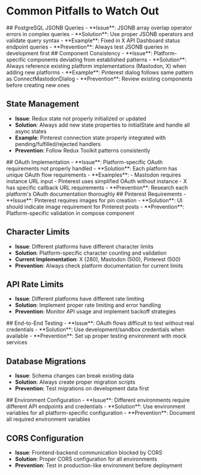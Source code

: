 # Common Pitfalls to Watch Out

<database-issues>
## PostgreSQL JSONB Queries
- **Issue**: JSONB array overlap operator errors in complex queries
- **Solution**: Use proper JSONB operators and validate query syntax
- **Example**: Fixed in X API Dashboard status endpoint queries
- **Prevention**: Always test JSONB queries in development first
</database-issues>

<frontend-patterns>
## Component Consistency
- **Issue**: Platform-specific components deviating from established patterns
- **Solution**: Always reference existing platform implementations (Mastodon, X) when adding new platforms
- **Example**: Pinterest dialog follows same pattern as ConnectMastodonDialog
- **Prevention**: Review existing components before creating new ones

## State Management
- **Issue**: Redux state not properly initialized or updated
- **Solution**: Always add new state properties to initialState and handle all async states
- **Example**: Pinterest connection state properly integrated with pending/fulfilled/rejected handlers
- **Prevention**: Follow Redux Toolkit patterns consistently
</frontend-patterns>

<authentication-flows>
## OAuth Implementation
- **Issue**: Platform-specific OAuth requirements not properly handled
- **Solution**: Each platform has unique OAuth flow requirements
- **Examples**: 
  - Mastodon requires instance URL input
  - Pinterest uses simplified OAuth without instance
  - X has specific callback URL requirements
- **Prevention**: Research each platform's OAuth documentation thoroughly
</authentication-flows>

<platform-specific-gotchas>
## Pinterest Requirements
- **Issue**: Pinterest requires images for pin creation
- **Solution**: UI should indicate image requirement for Pinterest posts
- **Prevention**: Platform-specific validation in compose component

## Character Limits
- **Issue**: Different platforms have different character limits
- **Solution**: Platform-specific character counting and validation
- **Current Implementation**: X (280), Mastodon (500), Pinterest (500)
- **Prevention**: Always check platform documentation for current limits

## API Rate Limits
- **Issue**: Different platforms have different rate limiting
- **Solution**: Implement proper rate limiting and error handling
- **Prevention**: Monitor API usage and implement backoff strategies
</platform-specific-gotchas>

<testing-considerations>
## End-to-End Testing
- **Issue**: OAuth flows difficult to test without real credentials
- **Solution**: Use development/sandbox credentials when available
- **Prevention**: Set up proper testing environment with mock services

## Database Migrations
- **Issue**: Schema changes can break existing data
- **Solution**: Always create proper migration scripts
- **Prevention**: Test migrations on development data first
</testing-considerations>

<deployment-issues>
## Environment Configuration
- **Issue**: Different environments require different API endpoints and credentials
- **Solution**: Use environment variables for all platform-specific configuration
- **Prevention**: Document all required environment variables

## CORS Configuration
- **Issue**: Frontend-backend communication blocked by CORS
- **Solution**: Proper CORS configuration for all environments
- **Prevention**: Test in production-like environment before deployment
</deployment-issues>